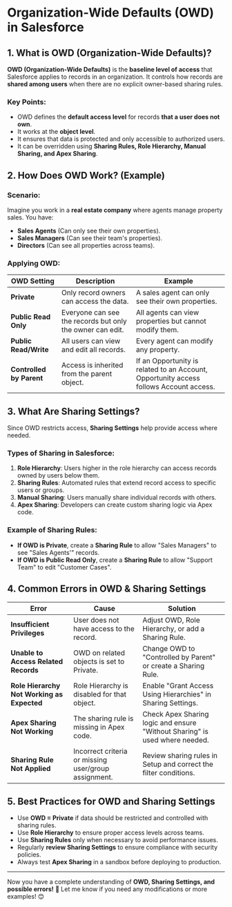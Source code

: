 # **Organization-Wide Defaults (OWD) in Salesforce**

## **1. What is OWD (Organization-Wide Defaults)?**

**OWD (Organization-Wide Defaults)** is the **baseline level of access** that Salesforce applies to records in an organization. It controls how records are **shared among users** when there are no explicit owner-based sharing rules.

### **Key Points:**
- OWD defines the **default access level** for records **that a user does not own**.
- It works at the **object level**.
- It ensures that data is protected and only accessible to authorized users.
- It can be overridden using **Sharing Rules, Role Hierarchy, Manual Sharing, and Apex Sharing**.

## **2. How Does OWD Work? (Example)**

### **Scenario:**
Imagine you work in a **real estate company** where agents manage property sales. You have:

- **Sales Agents** (Can only see their own properties).
- **Sales Managers** (Can see their team's properties).
- **Directors** (Can see all properties across teams).

### **Applying OWD:**
| OWD Setting | Description | Example |
|------------|-------------|---------|
| **Private** | Only record owners can access the data. | A sales agent can only see their own properties. |
| **Public Read Only** | Everyone can see the records but only the owner can edit. | All agents can view properties but cannot modify them. |
| **Public Read/Write** | All users can view and edit all records. | Every agent can modify any property. |
| **Controlled by Parent** | Access is inherited from the parent object. | If an Opportunity is related to an Account, Opportunity access follows Account access. |

## **3. What Are Sharing Settings?**

Since OWD restricts access, **Sharing Settings** help provide access where needed.

### **Types of Sharing in Salesforce**:
1. **Role Hierarchy**: Users higher in the role hierarchy can access records owned by users below them.
2. **Sharing Rules**: Automated rules that extend record access to specific users or groups.
3. **Manual Sharing**: Users manually share individual records with others.
4. **Apex Sharing**: Developers can create custom sharing logic via Apex code.

### **Example of Sharing Rules:**
- **If OWD is Private**, create a **Sharing Rule** to allow "Sales Managers" to see "Sales Agents'" records.
- **If OWD is Public Read Only**, create a **Sharing Rule** to allow "Support Team" to edit "Customer Cases".

## **4. Common Errors in OWD & Sharing Settings**

| Error | Cause | Solution |
|-------|-------|----------|
| **Insufficient Privileges** | User does not have access to the record. | Adjust OWD, Role Hierarchy, or add a Sharing Rule. |
| **Unable to Access Related Records** | OWD on related objects is set to Private. | Change OWD to "Controlled by Parent" or create a Sharing Rule. |
| **Role Hierarchy Not Working as Expected** | Role Hierarchy is disabled for that object. | Enable "Grant Access Using Hierarchies" in Sharing Settings. |
| **Apex Sharing Not Working** | The sharing rule is missing in Apex code. | Check Apex Sharing logic and ensure "Without Sharing" is used where needed. |
| **Sharing Rule Not Applied** | Incorrect criteria or missing user/group assignment. | Review sharing rules in Setup and correct the filter conditions. |

## **5. Best Practices for OWD and Sharing Settings**

- Use **OWD = Private** if data should be restricted and controlled with sharing rules.
- Use **Role Hierarchy** to ensure proper access levels across teams.
- Use **Sharing Rules** only when necessary to avoid performance issues.
- Regularly **review Sharing Settings** to ensure compliance with security policies.
- Always test **Apex Sharing** in a sandbox before deploying to production.

---

Now you have a complete understanding of **OWD, Sharing Settings, and possible errors!** 🚀 Let me know if you need any modifications or more examples! 😊

